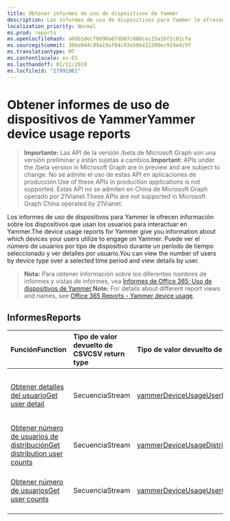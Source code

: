 ```yaml
---
title: Obtener informes de uso de dispositivos de Yammer
description: Los informes de uso de dispositivos para Yammer le ofrecen información sobre los dispositivos que usan los usuarios para interactuar en Yammer. Puede ver el número de usuarios por tipo de dispositivo durante un período de tiempo seleccionado y ver detalles por usuario.
localization_priority: Normal
ms.prod: reports
ms.openlocfilehash: a68b1decf0690a07db07c880cec25a1bf2c01cfa
ms.sourcegitcommit: 36be044c89a19af84c93e586e22200ec919e4c9f
ms.translationtype: MT
ms.contentlocale: es-ES
ms.lasthandoff: 01/12/2019
ms.locfileid: "27991961"
---
```

# <a name="yammer-device-usage-reports"></a><span data-ttu-id="d4c00-104">Obtener informes de uso de dispositivos de Yammer</span><span class="sxs-lookup"><span data-stu-id="d4c00-104">Yammer device usage reports</span></span>

> <span data-ttu-id="d4c00-105">**Importante:** Las API de la versión /beta de Microsoft Graph son una versión preliminar y están sujetas a cambios.</span><span class="sxs-lookup"><span data-stu-id="d4c00-105">**Important:** APIs under the /beta version in Microsoft Graph are in preview and are subject to change.</span></span> <span data-ttu-id="d4c00-106">No se admite el uso de estas API en aplicaciones de producción.</span><span class="sxs-lookup"><span data-stu-id="d4c00-106">Use of these APIs in production applications is not supported.</span></span> <span data-ttu-id="d4c00-107">Estas API no se admiten en China de Microsoft Graph operado por 21Vianet.</span><span class="sxs-lookup"><span data-stu-id="d4c00-107">These APIs are not supported in Microsoft Graph China operated by 21Vianet.</span></span>

<span data-ttu-id="d4c00-108">Los informes de uso de dispositivos para Yammer le ofrecen información sobre los dispositivos que usan los usuarios para interactuar en Yammer.</span><span class="sxs-lookup"><span data-stu-id="d4c00-108">The device usage reports for Yammer give you information about which devices your users utilize to engage on Yammer.</span></span> <span data-ttu-id="d4c00-109">Puede ver el número de usuarios por tipo de dispositivo durante un período de tiempo seleccionado y ver detalles por usuario.</span><span class="sxs-lookup"><span data-stu-id="d4c00-109">You can view the number of users by device type over a selected time period and view details by user.</span></span>

> <span data-ttu-id="d4c00-110">**Nota:** Para obtener información sobre los diferentes nombres de informes y vistas de informes, vea [Informes de Office 365: Uso de dispositivos de Yammer](https://support.office.com/client/Yammer-device-usage-b793ffdd-effa-43d0-849a-b1ca2e899f38).</span><span class="sxs-lookup"><span data-stu-id="d4c00-110">**Note:** For details about different report views and names, see [Office 365 Reports - Yammer device usage](https://support.office.com/client/Yammer-device-usage-b793ffdd-effa-43d0-849a-b1ca2e899f38).</span></span>

## <a name="reports"></a><span data-ttu-id="d4c00-111">Informes</span><span class="sxs-lookup"><span data-stu-id="d4c00-111">Reports</span></span>

| <span data-ttu-id="d4c00-112">Función</span><span class="sxs-lookup"><span data-stu-id="d4c00-112">Function</span></span>                                 | <span data-ttu-id="d4c00-113">Tipo de valor devuelto de CSV</span><span class="sxs-lookup"><span data-stu-id="d4c00-113">CSV return type</span></span> | <span data-ttu-id="d4c00-114">Tipo de valor devuelto de JSON</span><span class="sxs-lookup"><span data-stu-id="d4c00-114">JSON return type</span></span>                         | <span data-ttu-id="d4c00-115">Descripción</span><span class="sxs-lookup"><span data-stu-id="d4c00-115">Description</span></span>                              |
| :--------------------------------------- | :-------------- | :--------------------------------------- | ---------------------------------------- |
| [<span data-ttu-id="d4c00-116">Obtener detalles del usuario</span><span class="sxs-lookup"><span data-stu-id="d4c00-116">Get user detail</span></span>](../api/reportroot-getyammerdeviceusageuserdetail.md) | <span data-ttu-id="d4c00-117">Secuencia</span><span class="sxs-lookup"><span data-stu-id="d4c00-117">Stream</span></span>          | [<span data-ttu-id="d4c00-118">yammerDeviceUsageUserDetail</span><span class="sxs-lookup"><span data-stu-id="d4c00-118">yammerDeviceUsageUserDetail</span></span>](../resources/yammerdeviceusageuserdetail.md) | <span data-ttu-id="d4c00-119">Obtiene información sobre el uso de dispositivos de Yammer por usuario.</span><span class="sxs-lookup"><span data-stu-id="d4c00-119">Get details about Yammer device usage by user.</span></span> |
| [<span data-ttu-id="d4c00-120">Obtener número de usuarios de distribución</span><span class="sxs-lookup"><span data-stu-id="d4c00-120">Get distribution user counts</span></span>](../api/reportroot-getyammerdeviceusagedistributionusercounts.md) | <span data-ttu-id="d4c00-121">Secuencia</span><span class="sxs-lookup"><span data-stu-id="d4c00-121">Stream</span></span>          | [<span data-ttu-id="d4c00-122">yammerDeviceUsageDistributionUserCounts</span><span class="sxs-lookup"><span data-stu-id="d4c00-122">yammerDeviceUsageDistributionUserCounts</span></span>](../resources/yammerdeviceusagedistributionusercounts.md) | <span data-ttu-id="d4c00-123">Obtiene el número de usuarios por tipo de dispositivo.</span><span class="sxs-lookup"><span data-stu-id="d4c00-123">Get the number of users by device type.</span></span>  |
| [<span data-ttu-id="d4c00-124">Obtener número de usuarios</span><span class="sxs-lookup"><span data-stu-id="d4c00-124">Get user counts</span></span>](../api/reportroot-getyammerdeviceusageusercounts.md) | <span data-ttu-id="d4c00-125">Secuencia</span><span class="sxs-lookup"><span data-stu-id="d4c00-125">Stream</span></span>          | [<span data-ttu-id="d4c00-126">yammerDeviceUsageUserCounts</span><span class="sxs-lookup"><span data-stu-id="d4c00-126">yammerDeviceUsageUserCounts</span></span>](../resources/yammerdeviceusageusercounts.md) | <span data-ttu-id="d4c00-127">Obtiene el número de usuarios diario por tipo de dispositivo.</span><span class="sxs-lookup"><span data-stu-id="d4c00-127">Get the number of daily users by device type.</span></span> |
